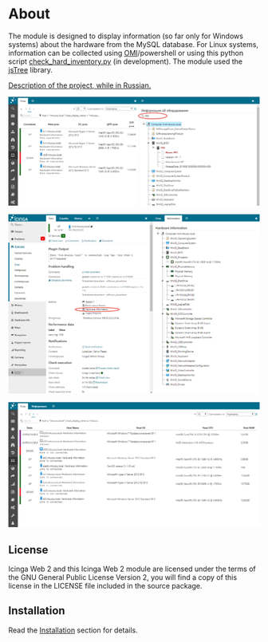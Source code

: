# About

The module is designed to display information (so far only for Windows systems) about the hardware from the MySQL database. For Linux systems, information can be collected using [OMI](https://github.com/Microsoft/omi)/powershell or using this python script [check_hard_inventory.py](https://github.com/plsatin/icingaweb2-module-hardwareinfo/blob/master/powershell/check_hard_inventory.py) (in development). The module used the [jsTree](https://www.jstree.com) library.

[Description of the project, while in Russian.](http://webnote.satin-pl.com/2017/05/09/icingaweb2_module_hardwareinfo/)

![Pic5](images/icingaweb2_module_hardwareinfo_pic5.png)

![Pic1](images/icingaweb2_module_hardwareinfo_pic1.png)

![Pic3](images/icingaweb2_module_hardwareinfo_pic3.png)

## License

Icinga Web 2 and this Icinga Web 2 module are licensed under the terms of the GNU General Public License Version 2, you will find a copy of this license in the LICENSE file included in the source package.

## Installation

Read the [Installation](02_installation.md) section for details.
